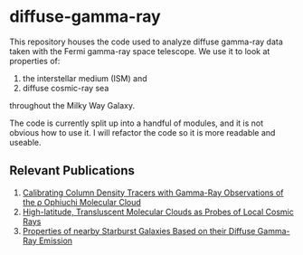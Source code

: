 # diffuse-gamma-ray
This repository houses the code used to analyze diffuse gamma-ray data taken with the Fermi gamma-ray space telescope. We use it to look at properties of:

1. the interstellar medium (ISM) and
2. diffuse cosmic-ray sea

throughout the Milky Way Galaxy.

The code is currently split up into a handful of modules, and it is not obvious how to use it. I will refactor the code so it is more readable and useable.



## Relevant Publications
1. [Calibrating Column Density Tracers with Gamma-Ray Observations of the ρ Ophiuchi Molecular Cloud](http://adsabs.harvard.edu/abs/2017ApJ...834...91A)
2. [High-latitude, Transluscent Molecular Clouds as Probes of Local Cosmic Rays](http://adsabs.harvard.edu/abs/2015ApJ...805...50A)
3. [Properties of nearby Starburst Galaxies Based on their Diffuse Gamma-Ray Emission](http://adsabs.harvard.edu/abs/2012ApJ...755..106P)


